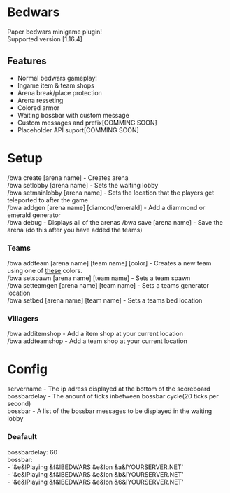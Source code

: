 # Bedwars 
Paper bedwars minigame plugin!  
Supported version [1.16.4]
## Features
- Normal bedwars gameplay!
- Ingame item & team shops
- Arena break/place protection
- Arena resseting
- Colored armor
- Waiting bossbar with custom message
- Custom messages and prefix[COMMING SOON]
- Placeholder API suport[COMMING SOON]
# Setup
/bwa create [arena name] - Creates arena  
/bwa setlobby [arena name] - Sets the waiting lobby  
/bwa setmainlobby [arena name] - Sets the location that the players get teleported to after the game  
/bwa addgen [arena name] [diamond/emerald] - Add a diammond or emerald generator  
/bwa debug - Displays all of the arenas
/bwa save [arena name] - Save the arena (do this after you have added the teams)
<h3>Teams</h3>  
/bwa addteam [arena name] [team name] [color] - Creates a new team using one of <a href="https://hub.spigotmc.org/javadocs/bukkit/org/bukkit/ChatColor.html">these</a> colors. <br>    
/bwa setspawn [arena name] [team name] - Sets a team spawn<br>
/bwa setteamgen [arena name] [team name] - Sets a teams generator location    <br>
/bwa setbed [arena name] [team name] - Sets a teams bed location  
<h3>Villagers</h3> 

/bwa additemshop - Add a item shop at your current location  
/bwa addteamshop - Add a team shop at your current location  

# Config
servername - The ip adress displayed at the bottom of the scoreboard   
bossbardelay - The anount of ticks inbetween bossbar cycle(20 ticks per second)    
bossbar - A list of the bossbar messages to be displayed in the waiting lobby  

<h3>Deafault</h3>     
<servername: mc.server.net<br>
bossbardelay: 60<br>
bossbar:<br>
- '&e&lPlaying &f&lBEDWARS &e&lon &a&lYOURSERVER.NET'  <br>
- '&e&lPlaying &f&lBEDWARS &e&lon &b&lYOURSERVER.NET'  <br>
- '&e&lPlaying &f&lBEDWARS &e&lon &6&lYOURSERVER.NET'  <br>

